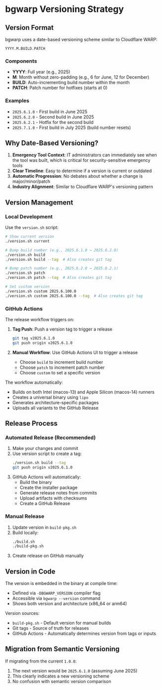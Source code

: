 # bgwarp Versioning Strategy

## Version Format

bgwarp uses a date-based versioning scheme similar to Cloudflare WARP:

```
YYYY.M.BUILD.PATCH
```

### Components

- **YYYY**: Full year (e.g., 2025)
- **M**: Month without zero-padding (e.g., 6 for June, 12 for December)
- **BUILD**: Auto-incrementing build number within the month
- **PATCH**: Patch number for hotfixes (starts at 0)

### Examples

- `2025.6.1.0` - First build in June 2025
- `2025.6.2.0` - Second build in June 2025
- `2025.6.2.1` - Hotfix for the second build
- `2025.7.1.0` - First build in July 2025 (build number resets)

## Why Date-Based Versioning?

1. **Emergency Tool Context**: IT administrators can immediately see when the tool was built, which is critical for security-sensitive emergency tools
2. **Clear Timeline**: Easy to determine if a version is current or outdated
3. **Automatic Progression**: No debates about whether a change is major/minor/patch
4. **Industry Alignment**: Similar to Cloudflare WARP's versioning pattern

## Version Management

### Local Development

Use the `version.sh` script:

```bash
# Show current version
./version.sh current

# Bump build number (e.g., 2025.6.1.0 → 2025.6.2.0)
./version.sh build
./version.sh build --tag  # Also creates git tag

# Bump patch number (e.g., 2025.6.2.0 → 2025.6.2.1)
./version.sh patch
./version.sh patch --tag  # Also creates git tag

# Set custom version
./version.sh custom 2025.6.100.0
./version.sh custom 2025.6.100.0 --tag  # Also creates git tag
```

### GitHub Actions

The release workflow triggers on:

1. **Tag Push**: Push a version tag to trigger a release
   ```bash
   git tag v2025.6.1.0
   git push origin v2025.6.1.0
   ```

2. **Manual Workflow**: Use GitHub Actions UI to trigger a release
   - Choose `build` to increment build number
   - Choose `patch` to increment patch number
   - Choose `custom` to set a specific version

The workflow automatically:
- Builds on both Intel (macos-13) and Apple Silicon (macos-14) runners
- Creates a universal binary using `lipo`
- Generates architecture-specific packages
- Uploads all variants to the GitHub Release

## Release Process

### Automated Release (Recommended)

1. Make your changes and commit
2. Use version script to create a tag:
   ```bash
   ./version.sh build --tag
   git push origin v2025.6.1.0
   ```
3. GitHub Actions will automatically:
   - Build the binary
   - Create the installer package
   - Generate release notes from commits
   - Upload artifacts with checksums
   - Create a GitHub Release

### Manual Release

1. Update version in `build-pkg.sh`
2. Build locally:
   ```bash
   ./build.sh
   ./build-pkg.sh
   ```
3. Create release on GitHub manually

## Version in Code

The version is embedded in the binary at compile time:
- Defined via `-DBGWARP_VERSION` compiler flag
- Accessible via `bgwarp --version` command
- Shows both version and architecture (x86_64 or arm64)

Version sources:
- `build-pkg.sh` - Default version for manual builds
- Git tags - Source of truth for releases
- GitHub Actions - Automatically determines version from tags or inputs

## Migration from Semantic Versioning

If migrating from the current `1.0.0`:
1. The next version would be `2025.6.1.0` (assuming June 2025)
2. This clearly indicates a new versioning scheme
3. No confusion with semantic version comparison